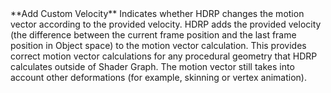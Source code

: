 <tr>
<td>**Add Custom Velocity**</td>
<td>Indicates whether HDRP changes the motion vector according to the provided velocity. HDRP adds the provided velocity (the difference between the current frame position and the last frame position in Object space) to the motion vector calculation. This provides correct motion vector calculations for any procedural geometry that HDRP calculates outside of Shader Graph. The motion vector still takes into account other deformations (for example, skinning or vertex animation).</td>
</tr>
